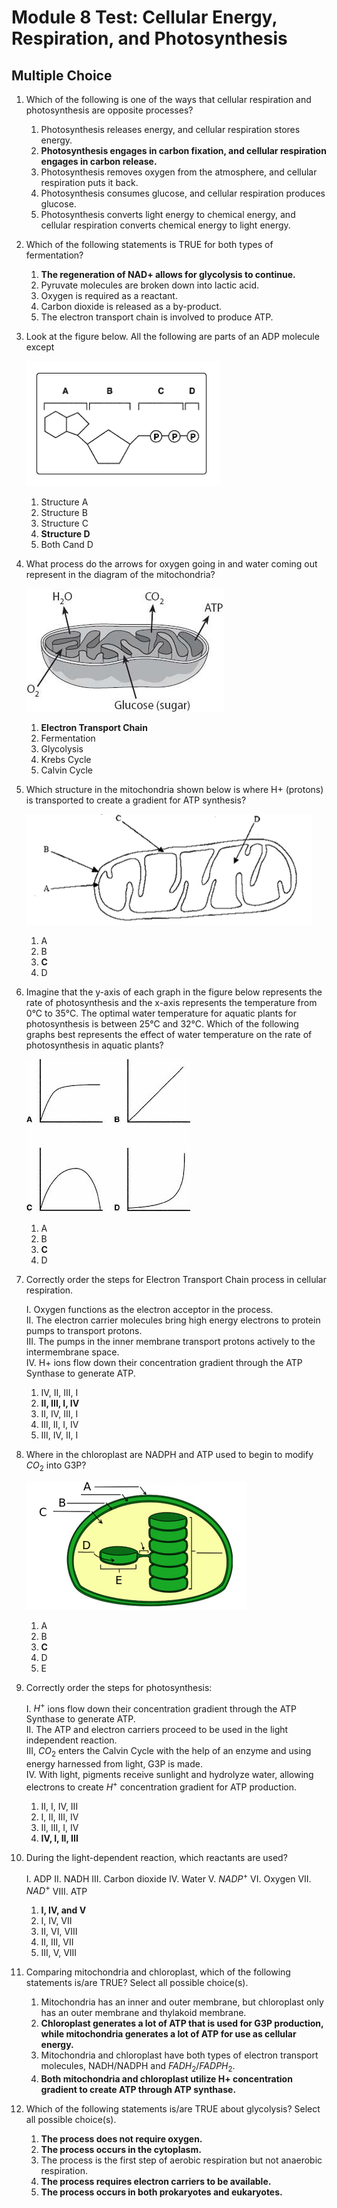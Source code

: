 # Module 8 Test: Cellular Energy, Respiration, and Photosynthesis

## Multiple Choice

1. Which of the following is one of the ways that cellular respiration and photosynthesis are opposite processes?

    1. Photosynthesis releases energy, and cellular respiration stores energy.
    2. **Photosynthesis engages in carbon fixation, and cellular respiration engages in carbon release.**
    3. Photosynthesis removes oxygen from the atmosphere, and cellular respiration puts it back.
    4. Photosynthesis consumes glucose, and cellular respiration produces glucose.
    5. Photosynthesis converts light energy to chemical energy, and cellular respiration converts chemical energy to light energy.

2. Which of the following statements is TRUE for both types of fermentation?

    1. **The regeneration of NAD+ allows for glycolysis to continue.**
    2. Pyruvate molecules are broken down into lactic acid.
    3. Oxygen is required as a reactant.
    4. Carbon dioxide is released as a by-product.
    5. The electron transport chain is involved to produce ATP.

3. Look at the figure below. All the following are parts of an ADP molecule except

    ![adp](adp.png)

    1. Structure A
    2. Structure B
    3. Structure C
    4. **Structure D**
    5. Both Cand D

4. What process do the arrows for oxygen going in and water coming out represent in the diagram of the mitochondria?

    ![mitochondria](mitochondria-1.png)

    1. **Electron Transport Chain**
    2. Fermentation
    3. Glycolysis
    4. Krebs Cycle
    5. Calvin Cycle

5. Which structure in the mitochondria shown below is where H+ (protons) is transported to create a gradient for ATP synthesis?

    ![mitochondria](mitochondria-2.png)

    1. A
    2. B
    3. **C**
    4. D

6. Imagine that the y-axis of each graph in the figure below represents the rate of photosynthesis and the x-axis represents the temperature from 0°C to 35°C. The optimal water temperature for aquatic plants for photosynthesis is between 25°C and 32°C. Which of the following graphs best represents the effect of water temperature on the rate of photosynthesis in aquatic plants?

    ![graph](graph.png)

    1. A
    2. B
    3. **C**
    4. D

7. Correctly order the steps for Electron Transport Chain process in cellular respiration.

    I. Oxygen functions as the electron acceptor in the process.<br>
    II. The electron carrier molecules bring high energy electrons to protein pumps to transport protons.<br>
    III. The pumps in the inner membrane transport protons actively to the intermembrane space.<br>
    IV. H+ ions flow down their concentration gradient through the ATP Synthase to generate ATP.<br>

    1. IV, II, III, I
    2. **II, III, I, IV**
    3. II, IV, III, I
    4. III, II, I, IV
    5. III, IV, II, I

8. Where in the chloroplast are NADPH and ATP used to begin to modify $CO_2$ into G3P?

    ![chloroplast](chloroplast.png)

    1. A
    2. B
    3. **C**
    4. D
    5. E

9. Correctly order the steps for photosynthesis:

    I. $H^+$ ions flow down their concentration gradient through the ATP Synthase to generate ATP.<br>
    II. The ATP and electron carriers proceed to be used in the light independent reaction.<br>
    III, $CO_2$ enters the Calvin Cycle with the help of an enzyme and using energy harnessed from light, G3P is made.<br>
    IV. With light, pigments receive sunlight and hydrolyze water, allowing electrons to create $H^+$ concentration gradient for ATP production.<br>

    1. II, I, IV, III
    2. I, II, III, IV
    3. II, III, I, IV
    4. **IV, I, II, III**

10. During the light-dependent reaction, which reactants are used?

    I. ADP
    II. NADH
    III. Carbon dioxide
    IV. Water
    V. $NADP^+$
    VI. Oxygen
    VII. $NAD^+$
    VIII. ATP

    1. **I, IV, and V**
    2. I, IV, VII
    3. II, VI, VIII
    4. II, III, VII
    5. III, V, VIII

11. Comparing mitochondria and chloroplast, which of the following statements is/are TRUE? Select all possible choice(s).

    1. Mitochondria has an inner and outer membrane, but chloroplast only has an outer membrane and thylakoid membrane.
    2. **Chloroplast generates a lot of ATP that is used for G3P production, while mitochondria generates a lot of ATP for use as cellular energy.**
    3. Mitochondria and chloroplast have both types of electron transport molecules, NADH/NADPH and $FADH_2$/$FADPH_2$.
    4. **Both mitochondria and chloroplast utilize H+ concentration gradient to create ATP through ATP synthase.**

12. Which of the following statements is/are TRUE about glycolysis? Select all possible choice(s).

    1. **The process does not require oxygen.**
    2. **The process occurs in the cytoplasm.**
    3. The process is the first step of aerobic respiration but not anaerobic respiration.
    4. **The process requires electron carriers to be available.**
    5. **The process occurs in both prokaryotes and eukaryotes.**